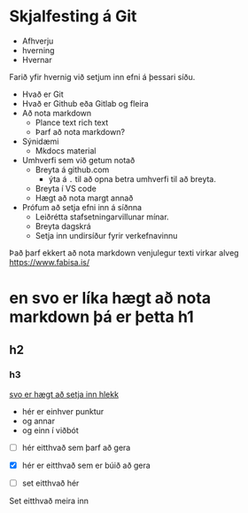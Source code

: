 # Skjalfesting á Git

- Afhverju
- hverning
- Hvernar

Farið yfir hvernig við setjum inn efni á þessari síðu.


- Hvað er Git
- Hvað er Github eða Gitlab og fleira
- Að nota markdown
  - Plance text rich text
  - Þarf að nota markdown?
- Sýnidæmi
  - Mkdocs material
- Umhverfi sem við getum notað
  - Breyta á github.com
    - ýta á ```.``` til að opna betra umhverfi til að breyta.
  - Breyta í VS code
  - Hægt að nota margt annað
- Prófum að setja efni inn á síðnna
  - Leiðrétta stafsetningarvillunar mínar.
  - Breyta dagskrá
  - Setja inn undirsíður fyrir verkefnavinnu
 
Það þarf ekkert að nota markdown venjulegur texti virkar alveg https://www.fabisa.is/

# en svo er líka hægt að nota markdown þá er þetta h1
## h2
### h3
[svo er hægt að setja inn hlekk](https://www.fabisa.is/)

- hér er einhver punktur
- og annar
- og einn í viðbót

- [ ] hér eitthvað sem þarf að gera
- [x] hér er eitthvað sem er búið að gera

- [ ] set eitthvað hér

Set eitthvað meira inn
